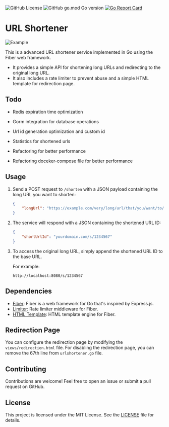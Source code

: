 ![GitHub License](https://img.shields.io/github/license/umitanilkilic/advanced-url-shortener)
![GitHub go.mod Go version](https://img.shields.io/github/go-mod/go-version/umitanilkilic/advanced-url-shortener)
[![Go Report Card](https://goreportcard.com/badge/github.com/umitanilkilic/advanced-url-shortener)](https://goreportcard.com/report/github.com/umitanilkilic/advanced-url-shortener)

# URL Shortener

![Example](https://i.hizliresim.com/t4sc3wp.gif)

This is a advanced URL shortener service implemented in Go using the Fiber web framework.  

* It provides a simple API for shortening long URLs and redirecting to the original long URL.  
* It also includes a rate limiter to prevent abuse and a simple HTML template for redirection page.


## Todo
* Redis expiration time optimization
* Gorm integration for database operations
* Url id generation optimization and custom id 
* Statistics for shortened urls

* Refactoring for better performance
* Refactoring doceker-compose file for better performance




## Usage

1. Send a POST request to `/shorten` with a JSON payload containing the long URL you want to shorten:

   ```json
   {
       "longUrl": "https://example.com/very/long/url/that/you/want/to/shorten"
   }
   ```

2. The service will respond with a JSON containing the shortened URL ID:

   ```json
   {
       "shortUrlId": "yourdomain.com/s/1234567"
   }
   ```

3. To access the original long URL, simply append the shortened URL ID to the base URL.

   For example:

   ```
   http://localhost:8080/s/1234567
   ```

## Dependencies

- [Fiber](https://github.com/gofiber/fiber): Fiber is a web framework for Go that's inspired by Express.js.
- [Limiter](https://github.com/gofiber/fiber/tree/v2/middleware/limiter): Rate limiter middleware for Fiber.
- [HTML Template](https://github.com/gofiber/template/tree/v2/html): HTML template engine for Fiber.


## Redirection Page
You can configure the redirection page by modifying the `views/redirection.html` file.
For disabling the redirection page, you can remove the 67th line from `urlshortener.go` file.


## Contributing

Contributions are welcome! Feel free to open an issue or submit a pull request on GitHub.


## License

This project is licensed under the MIT License. See the [LICENSE](https://github.com/umitanilkilic/advanced-url-shortener/blob/main/LICENSE) file for details.
